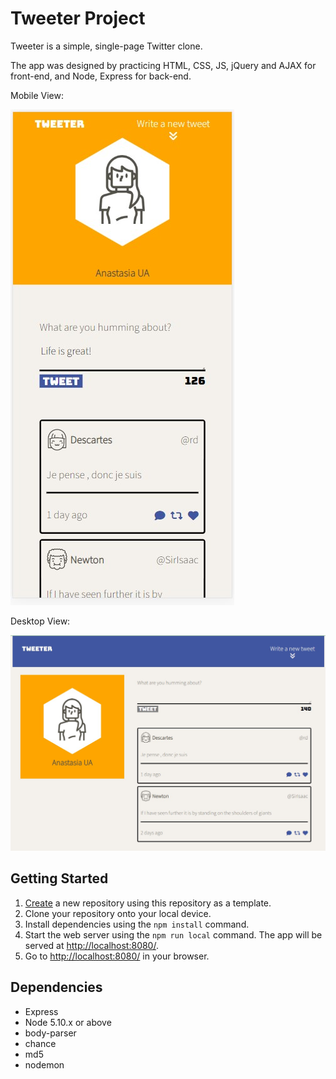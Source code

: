 # Tweeter Project

Tweeter is a simple, single-page Twitter clone.

The app was designed by practicing HTML, CSS, JS, jQuery and AJAX for front-end, and Node, Express for back-end.

Mobile View:

!["Mobile"](docs/mobile.jpg)

Desktop View:

!["Desktop"](docs/desktop.jpg)



## Getting Started

1. [Create](https://docs.github.com/en/repositories/creating-and-managing-repositories/creating-a-repository-from-a-template) a new repository using this repository as a template.
2. Clone your repository onto your local device.
3. Install dependencies using the `npm install` command.
3. Start the web server using the `npm run local` command. The app will be served at <http://localhost:8080/>.
4. Go to <http://localhost:8080/> in your browser.

## Dependencies

- Express
- Node 5.10.x or above
- body-parser
- chance
- md5
- nodemon
